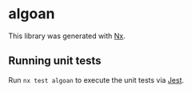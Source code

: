 # algoan

This library was generated with [Nx](https://nx.dev).

## Running unit tests

Run `nx test algoan` to execute the unit tests via [Jest](https://jestjs.io).
